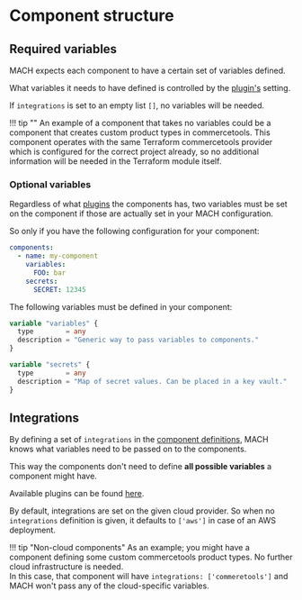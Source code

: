# Component structure

## Required variables

MACH expects each component to have a certain set of variables defined.

What variables it needs to have defined is controlled by the [plugin's](../../plugins/index.md) setting.

If `integrations` is set to an empty list `[]`, no variables will be needed.

!!! tip ""
    An example of a component that takes no variables could be a component that
    creates custom product types in commercetools. This component operates with
    the same Terraform commercetools provider which is configured for the
    correct project already, so no additional information will be needed in the
    Terraform module itself.


### Optional variables

Regardless of what [plugins](../../plugins/index.md) the components has, two
variables must be set on the component if those are actually set in your MACH
configuration.

So only if you have the following configuration for your component:

```yaml
components:
  - name: my-component
    variables:
      FOO: bar
    secrets:
      SECRET: 12345
```

The following variables must be defined in your component:

```terraform
variable "variables" {
  type        = any
  description = "Generic way to pass variables to components."
}

variable "secrets" {
  type        = any
  description = "Map of secret values. Can be placed in a key vault."
}
```

## Integrations

By defining a set of `integrations` in the
[component definitions](../../reference/syntax/site.md#nested-schema-for-components), MACH knows what variables need
to be passed on to the components.

This way the components don't need to define **all possible variables** a
component might have.

Available plugins can be found [here](../../plugins/index.md).

By default, integrations are set on the given cloud provider. So when no
`integrations` definition is given, it defaults to `['aws']` in case of an AWS
deployment.

!!! tip "Non-cloud components"
    As an example; you might have a component defining some custom commercetools
    product types. No further cloud infrastructure is needed.<br>
    In this case, that component will have `integrations: ['commeretools']` and
    MACH won't pass any of the cloud-specific variables.
